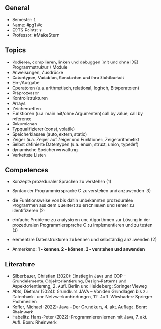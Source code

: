 ## General
- Semester: `1`
- Name: #pg1 #c
- ECTS Points: `8`
- Professor: #MaikeStern

## Topics
- Kodieren, compilieren, linken und debuggen (mit und ohne IDE) Programmstruktur / Module
- Anweisungen, Ausdrücke
- Datentypen, Variablen, Konstanten und ihre Sichtbarkeit
- Ein-/Ausgabe
- Operatoren (u.a. arithmetisch, relational, logisch, Bitoperatoren)
- Präprozessor
- Kontrollstrukturen
- Arrays
- Zeichenketten
- Funktionen (u.a. main mit/ohne Argumenten) call by value, call by reference
- Rekursionen
- Typqualifizierer (const, volatile)
- Speicherklassen (auto, extern, static)
- Zeiger (u.a. Zeiger auf Zeiger und Funktionen, Zeigerarithmetik)
- Selbst definierte Datentypen (u.a. enum, struct, union, typedef)
- dynamische Speicherverwaltung
- Verkettete Listen

## Competences
- Konzepte prozeduraler Sprachen zu verstehen (1)
- Syntax der Programmiersprache C zu verstehen und anzuwenden (3)
- die Funktionsweise von bis dahin unbekannten prozeduralen Programmen aus dem Quelltext zu erschließen und Fehler zu identifizieren (2)
- einfache Probleme zu analysieren und Algorithmen zur Lösung in der prozeduralen Programmiersprache C zu implementieren und zu testen (3)
- elementare Datenstrukturen zu kennen und selbständig anzuwenden (2)

- Anmerkung: **1 - kennen, 2 - können, 3 - verstehen und anwenden**

## Literature
- Silberbauer, Christian (2020): Einstieg in Java und OOP - Grundelemente, Objektorientierung, Design-Patterns und Aspektorientierung, 2. Aufl. Berlin und Heidelberg: Springer Vieweg
- Abts, Dietmar (2024): Grundkurs JAVA – Von den Grundlagen bis zu Datenbank- und Netzwerkanbindungen, 12. Aufl. Wiesbaden: Springer Fachmedien
- Kofler, Michael (2022): Java – Der Grundkurs, 4. akt. Auflage. Bonn: Rheinwerk
- Habelitz, Hans-Peter (2022): Programmieren lernen mit Java, 7. akt. Aufl. Bonn: Rheinwerk
